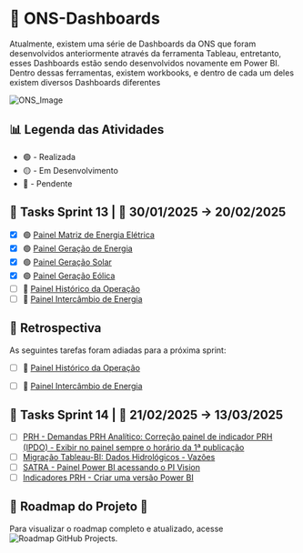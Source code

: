 # 🔵 ONS-Dashboards
Atualmente, existem uma série de Dashboards da ONS que foram desenvolvidos anteriormente através da ferramenta Tableau, entretanto, esses Dashboards estão sendo desenvolvidos novamente em Power BI. Dentro dessas ferramentas, existem workbooks, e dentro de cada um deles existem diversos Dashboards diferentes


![ONS_Image](https://d1.awsstatic.com/customer-references-case-studies-logos/ons-logo%402x.ac52821bc48c70c7d00b5fd88ad4a3c8f4013a25.png)

## 📊 Legenda das Atividades
- 🟢 - Realizada <br>
- 🟡 - Em Desenvolvimento <br>
- 🔴 - Pendente <br>

## 📍 Tasks Sprint 13 | 📅 30/01/2025 → 20/02/2025

- [x] 🟢 [Painel Matriz de Energia Elétrica](https://github.com/genesis-dataculture/ons-time94/issues/187) 
- [x] 🟢 [Painel Geração de Energia](https://github.com/genesis-dataculture/ons-time94/issues/185)
- [x] 🟢 [Painel Geração Solar](https://github.com/genesis-dataculture/ons-time94/issues/186)
- [x] 🟢 [Painel Geração Eólica](https://github.com/genesis-dataculture/ons-time94/issues/184)
- [ ] 🔴 [Painel Histórico da Operação](https://github.com/genesis-dataculture/ons-time94/issues/188)
- [ ] 🔴 [Painel Intercâmbio de Energia](https://github.com/genesis-dataculture/ons-time94/issues/189)

## 📌 Retrospectiva 

As seguintes tarefas foram adiadas para a próxima sprint:
- [ ] 🔴 [Painel Histórico da Operação](https://github.com/genesis-dataculture/ons-time94/issues/188)
- [ ] 🔴 [Painel Intercâmbio de Energia](https://github.com/genesis-dataculture/ons-time94/issues/189)



## 📍 Tasks Sprint 14 | 📅 21/02/2025 → 13/03/2025

- [ ] [PRH - Demandas PRH Analítico: Correção painel de indicador PRH (IPDO) - Exibir no painel sempre o horário da 1ª publicação](https://github.com/genesis-dataculture/ons-time94/issues/199)
- [ ] [Migração Tableau-BI: Dados Hidrológicos - Vazões](https://github.com/genesis-dataculture/ons-time94/issues/202)
- [ ] [SATRA - Painel Power BI acessando o PI Vision](https://github.com/genesis-dataculture/ons-time94/issues/208)
- [ ] [Indicadores PRH - Criar uma versão Power BI](https://github.com/genesis-dataculture/ons-time94/issues/209)

## 📌 Roadmap do Projeto 🚀

Para visualizar o roadmap completo e atualizado, acesse ![Roadmap GitHub Projects]([https://github.com/genesis-dataculture/projects](https://github.com/orgs/genesis-dataculture/projects/16/views/4?filterQuery=assignee%3A%22eric-luis%22)).
